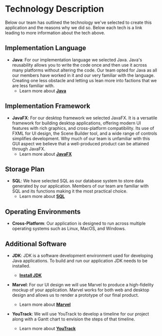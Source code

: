 # Technology Description
Below our team has outlined the technology we've selected to create this application and the reasons why we did so. Below each tech is a link leading to more information about the tech above.

## Implementation Language 
+ **Java**: For our implementation language we selected Java. Java's reusability allows you to write the code once and then use it across many platforms without altering the code. Our team opted for Java as all our members have worked in it and our very familiar with the language. Creating one less obstacle and letting us lean more into factions that we are less familiar with.
  + Learn more about [**Java**](https://www.ibm.com/docs/en/aix/7.1?topic=monitoring-advantages-java)

## Implementation Framework
+ **JavaFX**: For our desktop framework we selected JavaFX. It is a versatile framework for building desktop applications, offering modern UI features with rich graphics, and cross-platform compatibility. Its use of FXML for UI design, the Scene Builder tool, and a wide range of controls simplifies development. Why much of our team is unfamiliar with this GUI aspect we believe that a well-produced product can be attained through JavaFX.
  + Learn more about [**JavaFX**](https://www.oracle.com/technical-resources/articles/java/casa.html)

## Storage Plan
+ **SQL**: We have selected SQL as our database system to store data generated by our application. Members of our team are familiar with SQL and its functions making it the most practical choice.
  + Learn more about [**SQL**](https://codeop.tech/what-is-sql/#:~:text=What%20is%20SQL%20used%20for,small%20datasets%20to%20large%20stacks.)

## Operating Environments
+ **Cross-Platform**: Our application is designed to run across multiple operating systems such as Linux, MacOS, and Windows.

## Additional Software
+ **JDK**: JDK is a software development environment used for developing Java applications. To build and run our application JDK needs to be installed.
  + [**Install JDK**](https://www.oracle.com/java/technologies/downloads/)
  
+ **Marvel**: For our UI design we will use Marvel to produce a high-fidelity mockup of your application. Marvel works for both web and desktop design and allows us to render a prototype of our final product.
  + Learn more about [**Marvel**](https://marvelapp.com/)
  
+ **YouTrack**: We will use YouTrack to develop a timeline for our project along with a Gantt chart to envision the steps of that timeline.
  + Learn more about [**YouTrack**](https://www.jetbrains.com/youtrack/?gclid=Cj0KCQjw7JOpBhCfARIsAL3bobeFxyC3gfzE_h2iG7DA30Ell1GVpWQSG6ky2A_kcYXKRiLiMK0OabQaAjrHEALw_wcB)

